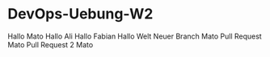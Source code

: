# DevOps-Uebung-W2


Hallo Mato
Hallo Ali
Hallo Fabian
Hallo Welt
Neuer Branch Mato
Pull Request Mato
Pull Request 2 Mato